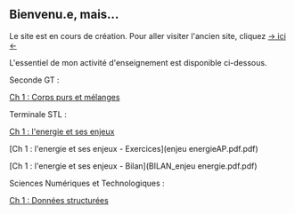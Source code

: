 ## Bienvenu.e, mais...

Le site est en cours de création. Pour aller visiter l'ancien site, cliquez [-> ici <-](https://sites.google.com/view/cyril-sturtz/accueil?authuser=0)

L'essentiel de mon activité d'enseignement est disponible ci-dessous.

Seconde GT :

[Ch 1 : Corps purs et mélanges](Ch1_CPM.pdf.pdf)

Terminale STL :

[Ch 1 : l'energie et ses enjeux](enjeu_energie.pdf.pdf)


[Ch 1 : l'energie et ses enjeux - Exercices](enjeu energieAP.pdf.pdf)


[Ch 1 : l'energie et ses enjeux - Bilan](BILAN_enjeu energie.pdf.pdf)

Sciences Numériques et Technologiques :

[Ch 1 : Données structurées](Ch1_donnees.pdf.pdf)

